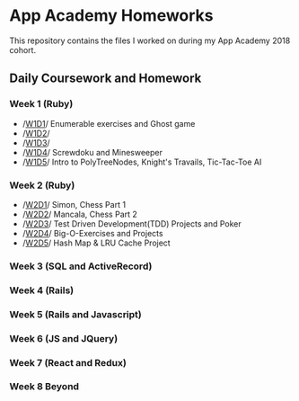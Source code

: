 # App Academy Homeworks

This repository contains the files I worked on during my App Academy 2018 cohort.

## Daily Coursework and Homework

### Week 1 (Ruby)
  * /[W1D1]()/ Enumerable exercises and Ghost game
  * /[W1D2]()/
  * /[W1D3]()/
  * /[W1D4]()/ Screwdoku and Minesweeper
  * /[W1D5]()/ Intro to PolyTreeNodes, Knight's Travails, Tic-Tac-Toe AI
### Week 2 (Ruby)
  * /[W2D1](https://github.com/justjunior89/HW/tree/master/W2D1)/ Simon, Chess Part 1
  * /[W2D2](https://github.com/justjunior89/HW/tree/master/W2D2)/ Mancala, Chess Part 2
  * /[W2D3](https://github.com/justjunior89/HW/tree/master/W2D3)/ Test Driven Development(TDD) Projects and Poker
  * /[W2D4](https://github.com/justjunior89/HW/tree/master/W2D4)/ Big-O-Exercises and Projects
  * /[W2D5](https://github.com/justjunior89/HW/tree/master/W2D5)/ Hash Map & LRU Cache Project
### Week 3 (SQL and ActiveRecord)

### Week 4 (Rails)

### Week 5 (Rails and Javascript)

### Week 6 (JS and JQuery)

### Week 7 (React and Redux)

### Week 8 Beyond
